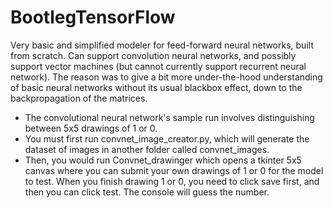 # BootlegTensorFlow

Very basic and simplified modeler for feed-forward neural networks, built from scratch. Can support convolution neural networks, and possibly support vector machines (but cannot currently support recurrent neural network). The reason was to give a bit more under-the-hood understanding of basic neural networks without its usual blackbox effect, down to the backpropagation of the matrices.

* The convolutional neural network's sample run involves distinguishing between 5x5 drawings of 1 or 0. 
* You must first run convnet_image_creator.py, which will generate the dataset of images in another folder called convnet_images.
* Then, you would run Convnet_drawinger which opens a tkinter 5x5 canvas where you can submit your own drawings of 1 or 0 for the model to test. When you finish drawing 1 or 0, you need to click save first, and then you can click test. The console will guess the number.
